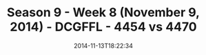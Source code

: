---
title: Season 9 - Week 8 (November 9, 2014) - DCGFFL - 4454 vs 4470
teams_score:
- team: 4454
  score:
- team: 4470
  score: 33
mvp: 'MVPs: Chris Morse (Columbia), Mike D''Ignazio (Vegas)'
game-ball: N/A
sportsperson: ''
season: 9
week: 8
date: '2014-11-13T18:22:34'
pageid: season-9-week-8-4454-vs-4470
---